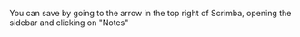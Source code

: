 You can save by going to the arrow in the top right of Scrimba, opening the sidebar and clicking on "Notes"
